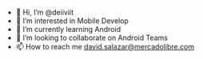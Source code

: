 - 👋 Hi, I’m @deiiviit
- 👀 I’m interested in Mobile Develop
- 🌱 I’m currently learning Android
- 💞️ I’m looking to collaborate on Android Teams
- 📫 How to reach me david.salazar@mercadolibre.com

<!---
deiiviit/deiiviit is a ✨ special ✨ repository because its `README.md` (this file) appears on your GitHub profile.
You can click the Preview link to take a look at your changes.
--->
